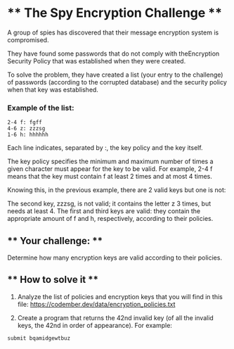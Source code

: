 # ** The Spy Encryption Challenge **

A group of spies has discovered that their message encryption system is compromised.

They have found some passwords that do not comply with theEncryption Security Policy that was established when they were created.

To solve the problem, they have created a list (your entry to the challenge) of passwords (according to the corrupted database) and the security policy when that key was established.

### Example of the list:

```
2-4 f: fgff
4-6 z: zzzsg
1-6 h: hhhhhh
```

Each line indicates, separated by :, the key policy and the key itself.

The key policy specifies the minimum and maximum number of times a given character must appear for the key to be valid. For example, 2-4 f means that the key must contain f at least 2 times and at most 4 times.

Knowing this, in the previous example, there are 2 valid keys but one is not:

The second key, zzzsg, is not valid; it contains the letter z 3 times, but needs at least 4. The first and third keys are valid: they contain the appropriate amount of f and h, respectively, according to their policies.

## ** Your challenge: **

Determine how many encryption keys are valid according to their policies.

## ** How to solve it **

1. Analyze the list of policies and encryption keys that you will find in this file: https://codember.dev/data/encryption_policies.txt

2. Create a program that returns the 42nd invalid key (of all the invalid keys, the 42nd in order of appearance). For example:

```
submit bqamidgewtbuz
```
